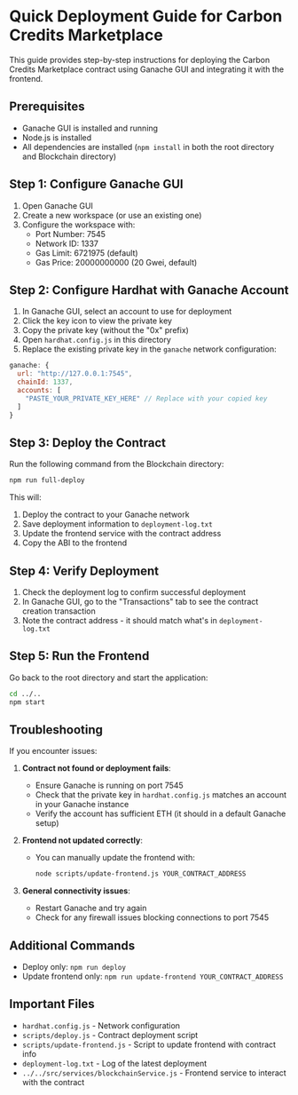 # Quick Deployment Guide for Carbon Credits Marketplace

This guide provides step-by-step instructions for deploying the Carbon Credits Marketplace contract using Ganache GUI and integrating it with the frontend.

## Prerequisites

- Ganache GUI is installed and running
- Node.js is installed
- All dependencies are installed (`npm install` in both the root directory and Blockchain directory)

## Step 1: Configure Ganache GUI

1. Open Ganache GUI
2. Create a new workspace (or use an existing one)
3. Configure the workspace with:
   - Port Number: 7545
   - Network ID: 1337
   - Gas Limit: 6721975 (default)
   - Gas Price: 20000000000 (20 Gwei, default)

## Step 2: Configure Hardhat with Ganache Account

1. In Ganache GUI, select an account to use for deployment
2. Click the key icon to view the private key
3. Copy the private key (without the "0x" prefix)
4. Open `hardhat.config.js` in this directory
5. Replace the existing private key in the `ganache` network configuration:

```javascript
ganache: {
  url: "http://127.0.0.1:7545",
  chainId: 1337,
  accounts: [
    "PASTE_YOUR_PRIVATE_KEY_HERE" // Replace with your copied key
  ]
}
```

## Step 3: Deploy the Contract

Run the following command from the Blockchain directory:

```bash
npm run full-deploy
```

This will:
1. Deploy the contract to your Ganache network
2. Save deployment information to `deployment-log.txt`
3. Update the frontend service with the contract address
4. Copy the ABI to the frontend

## Step 4: Verify Deployment

1. Check the deployment log to confirm successful deployment
2. In Ganache GUI, go to the "Transactions" tab to see the contract creation transaction
3. Note the contract address - it should match what's in `deployment-log.txt`

## Step 5: Run the Frontend

Go back to the root directory and start the application:

```bash
cd ../..
npm start
```

## Troubleshooting

If you encounter issues:

1. **Contract not found or deployment fails**:
   - Ensure Ganache is running on port 7545
   - Check that the private key in `hardhat.config.js` matches an account in your Ganache instance
   - Verify the account has sufficient ETH (it should in a default Ganache setup)

2. **Frontend not updated correctly**:
   - You can manually update the frontend with:
     ```bash
     node scripts/update-frontend.js YOUR_CONTRACT_ADDRESS
     ```

3. **General connectivity issues**:
   - Restart Ganache and try again
   - Check for any firewall issues blocking connections to port 7545

## Additional Commands

- Deploy only: `npm run deploy`
- Update frontend only: `npm run update-frontend YOUR_CONTRACT_ADDRESS`

## Important Files

- `hardhat.config.js` - Network configuration
- `scripts/deploy.js` - Contract deployment script
- `scripts/update-frontend.js` - Script to update frontend with contract info
- `deployment-log.txt` - Log of the latest deployment
- `../../src/services/blockchainService.js` - Frontend service to interact with the contract 